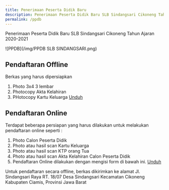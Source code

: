 ```yaml
---
title: Penerimaan Peserta Didik Baru
description: Penerimaan Peserta Didik Baru SLB Sindangsari Cikoneng Tahun Ajaran 2020-2021.
permalink: /ppdb
---
```


Penerimaan Peserta Didik Baru SLB Sindangsari Cikoneng Tahun Ajaran 2020-2021

![PPDB](/img/PPDB SLB SINDANGSARI.png)

## Pendaftaran Offline
Berkas yang harus dipersiapkan 
1. Photo 3x4 3 lembar
2. Photocopy Akta Kelahiran
3. PHotocopy Kartu Keluarga
<a class="btn download" href="https://simpandata.kemdikbud.go.id/index.php/s/tF8KJGodKNky75w?path=%2FFormulir#pdfviewerf" title="Unduh Formulir">Unduh</a>

## Pendaftaran Online
Terdapat beberapa persiapan yang harus dilakukan untuk melakukan pendaftaran online seperti :
1. Photo Calon Peserta Didik
2. Photo atau hasil scan Kartu Keluarga
3. Photo atau hasil scan KTP orang Tua
4. Photo atau hasil scan Akta Kelahiran Calon Peserta Didik
5. Pendaftaran Online dilakukan dengan mengisi form di bawah ini.
<a class="btn demo" href="https://forms.gle/5AxLnKNbbZnxrBLn6" title="Unduh Formulir">Unduh</a>

<div class="note">Untuk pendaftaran secara offline, berkas dikirimkan ke alamat
Jl. Sindangsari Raya RT. 18/07 Desa Sindangsari Kecamatan Cikoneng
Kabupaten Ciamis, Provinsi Jawa Barat</div>
